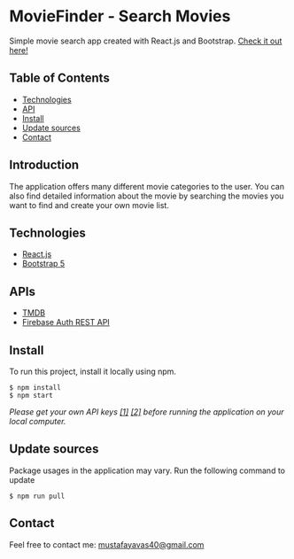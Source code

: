 # MovieFinder - Search Movies

Simple movie search app created with React.js and Bootstrap.
[Check it out here!](https://movies-2ce3f.web.app/home)

## Table of Contents
* [Technologies](#technologies)
* [API](#APIs)
* [Install](#install)
* [Update sources](#update-sources)
* [Contact](#contact)

## Introduction

The application offers many different movie categories to the user. You can also find detailed information about the movie by searching the movies you want to find and create your own movie list.


## Technologies
* [React.js](https://reactjs.org/)
* [Bootstrap 5](https://getbootstrap.com/)

## APIs
* [TMDB](https://www.themoviedb.org/documentation/api/)
* [Firebase Auth REST API](https://firebase.google.com/docs/reference/rest/auth)

## Install 
To run this project, install it locally using npm.

```
$ npm install
$ npm start
```

*Please get your own API keys [[1]](https://www.themoviedb.org/documentation/api/) [[2]](https://firebase.google.com/docs/reference/rest/auth) before running the application on your local computer.*


## Update sources
Package usages in the application may vary.
Run the following command to update

```
$ npm run pull
```


## Contact
Feel free to contact me: mustafayavas40@gmail.com
